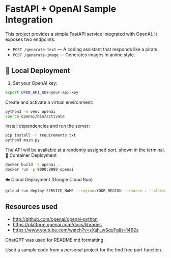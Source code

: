 # FastAPI + OpenAI Sample Integration

This project provides a simple FastAPI service integrated with OpenAI. It exposes two endpoints:

- `POST /generate-text` — A coding assistant that responds like a pirate.  
- `POST /generate-image` — Generates images in anime style.

## 🧪 Local Deployment

1. Set your OpenAI key:

```bash
export OPEN_API_KEY=your-api-key
```
Create and activate a virtual environment:

```bash
python3 -m venv openai
source openai/bin/activate
```
Install dependencies and run the server:
```bash
pip install -r requirements.txt
python3 main.py
```
The API will be available at a randomly assigned port, shown in the terminal.
🐳 Container Deployment
```bash
docker build -t openai .
docker run -p 9000:8080 openai
```
☁️ Cloud Deployment (Google Cloud Run)
```bash
gcloud run deploy SERVICE_NAME --region=YOUR_REGION --source . --allow-unauthenticated
```

## Resources used 
- http://github.com/openai/openai-python
- https://platform.openai.com/docs/libraries
- https://www.youtube.com/watch?v=sXah_wSquFg&t=1462s

ChatGPT was used for README.md formatting

Used a sample code from a personal project for the find free port function.